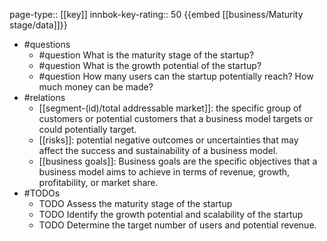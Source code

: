 page-type:: [[key]]
innbok-key-rating:: 50
{{embed [[business/Maturity stage/data]]}}
- #questions
  - #question What is the maturity stage of the startup?
  - #question What is the growth potential of the startup?
  - #question How many users can the startup potentially reach? How much money can be made?
- #relations
  - [[segment-(id)/total addressable market]]: the specific group of customers or potential customers that a business model targets or could potentially target.
  - [[risks]]: potential negative outcomes or uncertainties that may affect the success and sustainability of a business model.
  - [[business goals]]: Business goals are the specific objectives that a business model aims to achieve in terms of revenue, growth, profitability, or market share.
- #TODOs
  - TODO Assess the maturity stage of the startup
  - TODO  Identify the growth potential and scalability of the startup
  - TODO  Determine the target number of users and potential revenue.



